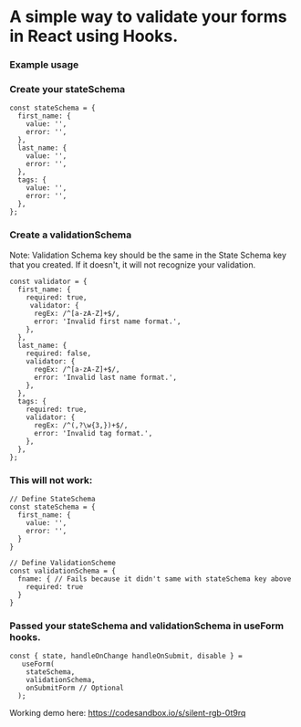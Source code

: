 # A simple way to validate your forms in React using Hooks.

### Example usage

### Create your stateSchema

```
const stateSchema = {
  first_name: {
    value: '',
    error: '',
  },
  last_name: {
    value: '',
    error: '',
  },
  tags: {
    value: '',
    error: '',
  },
};
```

### Create a validationSchema

Note: Validation Schema key should be the same in the State Schema key that you created. If it doesn't, it will not recognize your validation.

```
const validator = {
  first_name: {
    required: true,
     validator: {
      regEx: /^[a-zA-Z]+$/,
      error: 'Invalid first name format.',
    },
  },
  last_name: {
    required: false,
    validator: {
      regEx: /^[a-zA-Z]+$/,
      error: 'Invalid last name format.',
    },
  },
  tags: {
    required: true,
    validator: {
      regEx: /^(,?\w{3,})+$/,
      error: 'Invalid tag format.',
    },
  },
};
```

### This will not work:

```
// Define StateSchema
const stateSchema = {
  first_name: {
    value: '',
    error: '',
  }
}

// Define ValidationScheme
const validationSchema = {
  fname: { // Fails because it didn't same with stateSchema key above
    required: true
  }
}

```

### Passed your stateSchema and validationSchema in useForm hooks.

```
const { state, handleOnChange handleOnSubmit, disable } =
   useForm(
    stateSchema,
    validationSchema,
    onSubmitForm // Optional
  );
```

Working demo here: https://codesandbox.io/s/silent-rgb-0t9rq
